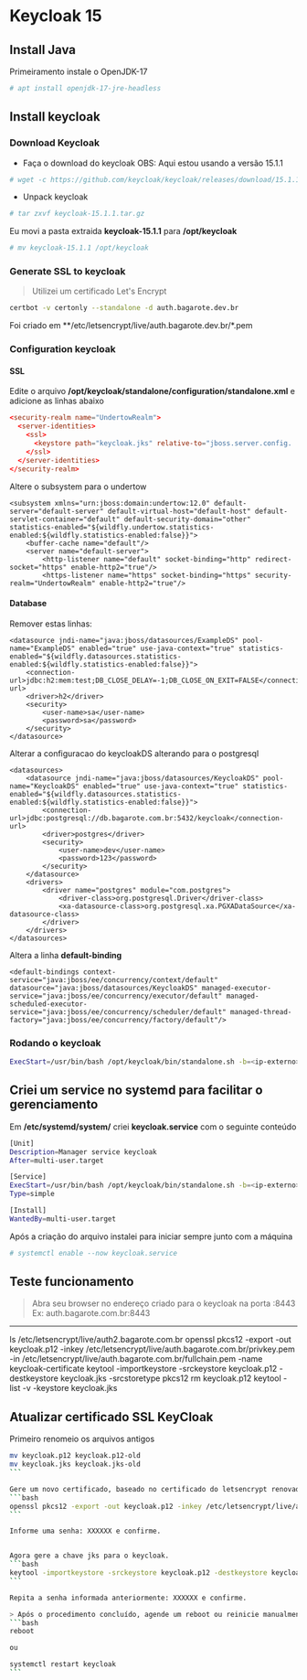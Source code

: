 # Keycloak 15

## Install Java

Primeiramento instale o OpenJDK-17

```bash
# apt install openjdk-17-jre-headless
```

## Install keycloak

### Download Keycloak

- Faça o download do keycloak
OBS: Aqui estou usando a versão 15.1.1

```bash
# wget -c https://github.com/keycloak/keycloak/releases/download/15.1.1/keycloak-15.1.1.tar.gz
```

- Unpack keycloak
```bash
# tar zxvf keycloak-15.1.1.tar.gz
```

Eu movi a pasta extraida **keycloak-15.1.1** para **/opt/keycloak**
```bash
# mv keycloak-15.1.1 /opt/keycloak
```


### Generate SSL to keycloak
> Utilizei um certificado Let's Encrypt

```bash
certbot -v certonly --standalone -d auth.bagarote.dev.br
```
Foi criado em **/etc/letsencrypt/live/auth.bagarote.dev.br/*.pem


### Configuration keycloak

#### SSL


Edite o arquivo **/opt/keycloak/standalone/configuration/standalone.xml** e adicione as linhas abaixo

```conf
<security-realm name="UndertowRealm">
  <server-identities>
    <ssl>
      <keystore path="keycloak.jks" relative-to="jboss.server.config.    dir" keystore-password="123456" />
    </ssl>
  </server-identities>
</security-realm>
```

Altere o subsystem para o undertow
```
<subsystem xmlns="urn:jboss:domain:undertow:12.0" default-server="default-server" default-virtual-host="default-host" default-servlet-container="default" default-security-domain="other" statistics-enabled="${wildfly.undertow.statistics-enabled:${wildfly.statistics-enabled:false}}">
    <buffer-cache name="default"/>
    <server name="default-server">
        <http-listener name="default" socket-binding="http" redirect-socket="https" enable-http2="true"/>
        <https-listener name="https" socket-binding="https" security-realm="UndertowRealm" enable-http2="true"/>
```


#### Database

Remover estas linhas:
```
<datasource jndi-name="java:jboss/datasources/ExampleDS" pool-name="ExampleDS" enabled="true" use-java-context="true" statistics-enabled="${wildfly.datasources.statistics-enabled:${wildfly.statistics-enabled:false}}">
    <connection-url>jdbc:h2:mem:test;DB_CLOSE_DELAY=-1;DB_CLOSE_ON_EXIT=FALSE</connection-url>
    <driver>h2</driver>
    <security>
        <user-name>sa</user-name>
        <password>sa</password>
    </security>
</datasource>
```

Alterar a configuracao do keycloakDS alterando para o postgresql
```
<datasources>
    <datasource jndi-name="java:jboss/datasources/KeycloakDS" pool-name="KeycloakDS" enabled="true" use-java-context="true" statistics-enabled="${wildfly.datasources.statistics-enabled:${wildfly.statistics-enabled:false}}">
        <connection-url>jdbc:postgresql://db.bagarote.com.br:5432/keycloak</connection-url>
        <driver>postgres</driver>
        <security>
            <user-name>dev</user-name>
            <password>123</password>
        </security>
    </datasource>
    <drivers>
        <driver name="postgres" module="com.postgres">
            <driver-class>org.postgresql.Driver</driver-class>
            <xa-datasource-class>org.postgresql.xa.PGXADataSource</xa-datasource-class>
        </driver>
    </drivers>
</datasources>
```

Altera a linha **default-binding**
```
<default-bindings context-service="java:jboss/ee/concurrency/context/default" datasource="java:jboss/datasources/KeycloakDS" managed-executor-service="java:jboss/ee/concurrency/executor/default" managed-scheduled-executor-service="java:jboss/ee/concurrency/scheduler/default" managed-thread-factory="java:jboss/ee/concurrency/factory/default"/>

```


### Rodando o keycloak
```bash
ExecStart=/usr/bin/bash /opt/keycloak/bin/standalone.sh -b=<ip-externo> -bmanagement=<ip-externo>
```


## Criei um service no systemd para facilitar o gerenciamento

Em **/etc/systemd/system/** criei **keycloak.service** com o seguinte conteúdo
```bash
[Unit]
Description=Manager service keycloak
After=multi-user.target

[Service]
ExecStart=/usr/bin/bash /opt/keycloak/bin/standalone.sh -b=<ip-externo> -bmanagement=<ip-externo>
Type=simple

[Install]
WantedBy=multi-user.target
```

Após a criação do arquivo instalei para iniciar sempre junto com a máquina
```bash
# systemctl enable --now keycloak.service
```

## Teste funcionamento
> Abra seu browser no endereço criado para o keycloak na porta :8443
Ex: auth.bagarote.com.br:8443


---
ls /etc/letsencrypt/live/auth2.bagarote.com.br
openssl pkcs12 -export -out keycloak.p12 -inkey /etc/letsencrypt/live/auth.bagarote.com.br/privkey.pem -in /etc/letsencrypt/live/auth.bagarote.com.br/fullchain.pem -name keycloak-certificate
keytool -importkeystore -srckeystore keycloak.p12 -destkeystore keycloak.jks -srcstoretype  pkcs12 
rm keycloak.p12
keytool -list -v -keystore keycloak.jks


## Atualizar certificado SSL KeyCloak

Primeiro renomeio os arquivos antigos
````bash
mv keycloak.p12 keycloak.p12-old
mv keycloak.jks keycloak.jks-old
```

Gere um novo certificado, baseado no certificado do letsencrypt renovado.
```bash
openssl pkcs12 -export -out keycloak.p12 -inkey /etc/letsencrypt/live/auth.bagarote.com.br/privkey.pem -in /etc/letsencrypt/live/auth.bagarote.com.br/fullchain.pem -name keycloak-certificate
```

Informe uma senha: XXXXXX e confirme.


Agora gere a chave jks para o keycloak.
```bash
keytool -importkeystore -srckeystore keycloak.p12 -destkeystore keycloak.jks -srcstoretype  pkcs12
```

Repita a senha informada anteriormente: XXXXXX e confirme.

> Após o procedimento concluído, agende um reboot ou reinicie manualmente o keycloak.
```bash
reboot

ou 

systemctl restart keycloak
```